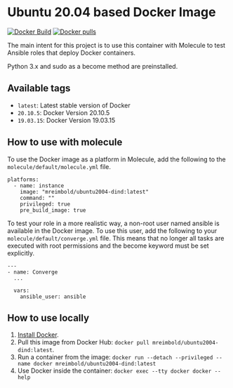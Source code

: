 # Ubuntu 20.04 based Docker Image
[![Docker Build](https://github.com/mreimbold/ubuntu-dind/actions/workflows/ci.yml/badge.svg)](https://github.com/mreimbold/ubuntu-dind/actions/workflows/ci.yml) [![Docker pulls](https://img.shields.io/docker/pulls/mreimbold/ubuntu2004-dind)](https://hub.docker.com/r/mreimbold/ubuntu2004-dind)

The main intent for this project is to use this container with Molecule to test Ansible roles that deploy Docker containers.

Python 3.x and sudo as a become method are preinstalled.

## Available tags

  - `latest`: Latest stable version of Docker
  - `20.10.5`: Docker Version 20.10.5
  - `19.03.15`: Docker Version 19.03.15

## How to use with molecule
To use the Docker image as a platform in Molecule, add the following to the `molecule/default/molecule.yml` file.

    platforms:
      - name: instance
        image: "mreimbold/ubuntu2004-dind:latest"
        command: ""
        privileged: true
        pre_build_image: true

To test your role in a more realistic way, a non-root user named ansible is available in the Docker image. To use this user, add the following to your `molecule/default/converge.yml` file. This means that no longer all tasks are executed with root permissions and the become keyword must be set explicitly.

    ---
    - name: Converge
      ...

      vars:
        ansible_user: ansible

## How to use locally

  1. [Install Docker](https://docs.docker.com/engine/installation/).
  2. Pull this image from Docker Hub: `docker pull mreimbold/ubuntu2004-dind:latest`.
  3. Run a container from the image: `docker run --detach --privileged --name docker mreimbold/ubuntu2004-dind:latest`
  4. Use Docker inside the container: `docker exec --tty docker docker --help`
